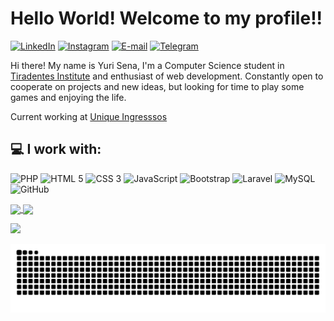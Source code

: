 # Hello World! Welcome to my profile!!
[![LinkedIn](https://img.shields.io/badge/-yurisn-blue?style=for-the-badge&logo=LinkedIn&logoColor=white&color=black&link=https://www.linkedin.com/in/yurisn/)](https://www.linkedin.com/in/yurisn/ "LinkedIn") 
[![Instagram](https://img.shields.io/badge/-@yurisn-purple?style=for-the-badge&logo=dev.to&logoColor=white&color=black&link=https://dev.to/yurisn/)](https://dev.to/yurisn/ "Dev.to")
[![E-mail](https://img.shields.io/badge/-dev.yurisn@gmail.com-c14438?style=for-the-badge&logo=Gmail&logoColor=white&color=black&link=mailto:dev.yurisn@gmail.com?subject=Olá,%20Yuri%20)](mailto:dev.yurisn@gmail.com?subject=Olá,%20Yuri!%20 "E-mail")
[![Telegram](https://img.shields.io/badge/-@yurisn1-0088CC?style=for-the-badge&logo=Telegram&logoColor=white&color=black&link=https://t.me/yurisn1/)](https://t.me/yurisn1 "Telegram") 


Hi there! My name is Yuri Sena, I'm a Computer Science student in [Tiradentes Institute](https://al.unit.br/ "Centro Universitário Tiradentes") and enthusiast of web development. Constantly open to cooperate on projects and new ideas, but looking for time to play some games and enjoying the life.

Current working at [Unique Ingresssos](https://github.com/unique-ingressos "Unique Ingressos")

## 💻 I work with: 
  ![PHP](https://img.shields.io/badge/-PHP-563D7C?style=for-the-badge&logo=PHP&logoColor=white) 
  ![HTML 5](https://img.shields.io/badge/-HTML%205-E34F26?style=for-the-badge&logo=HTML5&logoColor=white) 
  ![CSS 3](https://img.shields.io/badge/-CSS%203-1572B6?style=for-the-badge&logo=CSS3) 
  ![JavaScript](https://img.shields.io/badge/-JavaScript-black?style=for-the-badge&logo=JavaScript) 
  ![Bootstrap](https://img.shields.io/badge/-Bootstrap-ccc?style=for-the-badge&logo=Bootstrap) 
  ![Laravel](https://img.shields.io/badge/-Laravel-FCA121?style=for-the-badge&logo=Laravel&logoColor=white&color=red) 
  ![MySQL](https://img.shields.io/badge/-MySQL-blue?style=for-the-badge&logo=MySQL&logoColor=white) 
  ![GitHub](https://img.shields.io/badge/-Git-181717?style=for-the-badge&logo=Git) 

<a href="https://github.com/yurisn1/">
  <img height="180em" align="center" src="https://github-readme-stats.vercel.app/api?username=yurisn1&show_icons=true&hide_border=true&theme=tokyonight&count_private=true" />
</a>
<a href="https://github.com/yurisn1/">
  <img height="180em" align="center" src="https://github-readme-stats.vercel.app/api/top-langs/?username=yurisn1&show_icons=true&hide_border=true&layout=compact&langs_count=8&theme=tokyonight&count_private=true" />
</a>

![](https://hit.yhype.me/github/profile?user_id=42280089)

![Snake animation](https://github.com/yurisn1/yurisn1/blob/output/github-contribution-grid-snake.svg)
